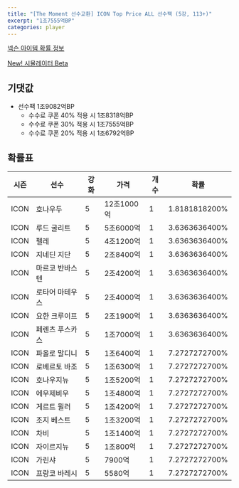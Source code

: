 ```yaml
---
title: "[The Moment 선수교환] ICON Top Price ALL 선수팩 (5강, 113+)"
excerpt: "1조7555억BP"
categories: player
---
```

[넥슨 아이템 확률 정보](http://iteminfo.nexon.com/probability/fco?sn=6724)

[New! 시뮬레이터 Beta](/simulator/6724)
## 기댓값
- 선수팩 1조9082억BP
  - 수수료 쿠폰 40% 적용 시 1조8318억BP
  - 수수료 쿠폰 30% 적용 시 1조7555억BP
  - 수수료 쿠폰 20% 적용 시 1조6792억BP


## 확률표

|시즌|선수|강화|가격|개수|확률|
|---|---|---|---|---|---|
|ICON|호나우두|5|12조1000억|1|1.8181818200%|
|ICON|루드 굴리트|5|5조6000억|1|3.6363636400%|
|ICON|펠레|5|4조1200억|1|3.6363636400%|
|ICON|지네딘 지단|5|2조8400억|1|3.6363636400%|
|ICON|마르코 반바스텐|5|2조4200억|1|3.6363636400%|
|ICON|로타어 마테우스|5|2조4000억|1|3.6363636400%|
|ICON|요한 크루이프|5|2조1900억|1|3.6363636400%|
|ICON|페렌츠 푸스카스|5|1조7000억|1|3.6363636400%|
|ICON|파올로 말디니|5|1조6400억|1|7.2727272700%|
|ICON|로베르토 바조|5|1조6300억|1|7.2727272700%|
|ICON|호나우지뉴|5|1조5200억|1|7.2727272700%|
|ICON|에우제비우|5|1조4800억|1|7.2727272700%|
|ICON|게르트 뮐러|5|1조4200억|1|7.2727272700%|
|ICON|조지 베스트|5|1조3200억|1|7.2727272700%|
|ICON|차비|5|1조1400억|1|7.2727272700%|
|ICON|자이르지뉴|5|1조800억|1|7.2727272700%|
|ICON|가린샤|5|7900억|1|7.2727272700%|
|ICON|프랑코 바레시|5|5580억|1|7.2727272700%|
